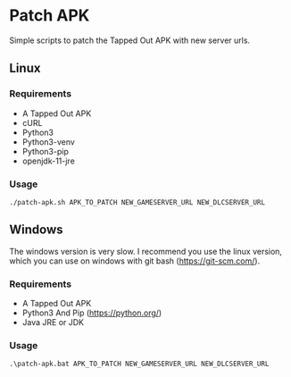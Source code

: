 # Patch APK
Simple scripts to patch the Tapped Out APK with new server urls.

## Linux

### Requirements
- A Tapped Out APK
- cURL
- Python3
- Python3-venv
- Python3-pip
- openjdk-11-jre

### Usage
```
./patch-apk.sh APK_TO_PATCH NEW_GAMESERVER_URL NEW_DLCSERVER_URL
```

## Windows
The windows version is very slow. I recommend you use the linux version, which you can use on windows with git bash (https://git-scm.com/). 

### Requirements
- A Tapped Out APK
- Python3 And Pip (https://python.org/)
- Java JRE or JDK

### Usage
```
.\patch-apk.bat APK_TO_PATCH NEW_GAMESERVER_URL NEW_DLCSERVER_URL
```